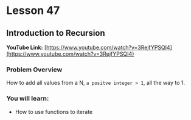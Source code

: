 # Lesson 47

## Introduction to Recursion

__YouTube Link:__ [https://www.youtube.com/watch?v=3RejfYPSQI4](https://www.youtube.com/watch?v=3RejfYPSQI4)

### Problem Overview

How to add all values from a N, ```a positve integer > 1```, all the way to 1.

### You will learn:

- How to use functions to iterate